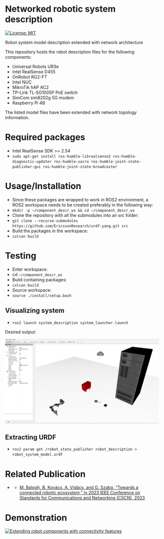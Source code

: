 # Networked robotic system description

[![License: MIT](https://img.shields.io/badge/License-MIT-yellow.svg)](https://opensource.org/licenses/MIT)

Robot system model description extended with network architecture

This repository hosts the robot description files for the following components:
+ Universal Robots UR3e
+ Intel RealSense D455
+ OnRobot RG2-FT
+ Intel NUC
+ MikroTik hAP AC2
+ TP-Link TL-SG1005P PoE switch
+ SimCom sim8202g 5G modem
+ Raspberry Pi 4B

The listed model files have been extended with network topology information.

# Required packages

- Intel RealSense SDK >= 2.54
- `sudo apt-get install ros-humble-librealsense2 ros-humble-diagnostic-updater ros-humble-xacro ros-humble-joint-state-publisher-gui ros-humble-joint-state-broadcaster`

# Usage/Installation

- Since these packages are wrapped to work in ROS2 environment, a ROS2 workspace needs to be created preferably in the following way:
- `mkdir -p ~/component_descr_ws && cd ~/component_descr_ws`
- Clone the repository with all the submodules into an src folder:
- `git clone --recurse-submodules https://github.com/EricssonResearch/urdf-yang.git src`
- Build the packages in the workspace:
- `colcon build`

# Testing

- Enter workspace:
- cd `~/component_descr_ws`
- Build containing packages:
- `colcon build`
- Source workspace:
- `source ./install/setup.bash`

## Visualizing system

- `ros2 launch system_description system_launcher.launch`

Desired output:

![](desired_output.png)

## Extracting URDF

- `ros2 param get /robot_state_publisher robot_description > robot_system_model.urdf`

# Related Publication

- - [M. Balogh, B. Kovács, A. Vidács, and G. Szabó, “Towards a connected robotic ecosystem,” in 2023 IEEE Conference on Standards for Communications and Networking (CSCN), 2023](https://ieeexplore.ieee.org/document/10453178)

# Demonstration

[![Extending robot components with connectivity features](https://img.youtube.com/vi/lF3HMBzpvMY/0.jpg)](https://www.youtube.com/watch?v=lF3HMBzpvMY)

